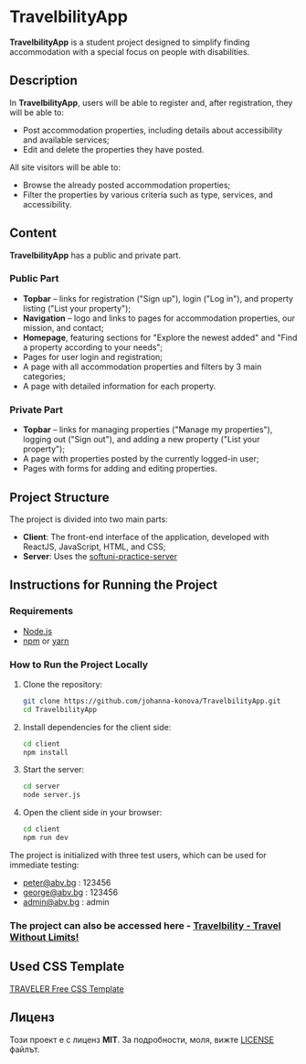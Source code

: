 # TravelbilityApp

**TravelbilityApp** is a student project designed to simplify finding accommodation with a special focus on people with disabilities.

## Description

In **TravelbilityApp**, users will be able to register and, after registration, they will be able to:
- Post accommodation properties, including details about accessibility and available services;
- Edit and delete the properties they have posted.

All site visitors will be able to:
- Browse the already posted accommodation properties;
- Filter the properties by various criteria such as type, services, and accessibility.

## Content

**TravelbilityApp** has a public and private part.

### Public Part
- **Topbar** – links for registration ("Sign up"), login ("Log in"), and property listing ("List your property");
- **Navigation** – logo and links to pages for accommodation properties, our mission, and contact;
- **Homepage**, featuring sections for "Explore the newest added" and "Find a property according to your needs";
- Pages for user login and registration;
- A page with all accommodation properties and filters by 3 main categories;
- A page with detailed information for each property.

### Private Part
- **Topbar** – links for managing properties ("Manage my properties"), logging out ("Sign out"), and adding a new property ("List your property");
- A page with properties posted by the currently logged-in user;
- Pages with forms for adding and editing properties.

## Project Structure

The project is divided into two main parts:

- **Client**: The front-end interface of the application, developed with ReactJS, JavaScript, HTML, and CSS;
- **Server**: Uses the [softuni-practice-server](https://github.com/softuni-practice-server/softuni-practice-server)

## Instructions for Running the Project

### Requirements

- [Node.js](https://nodejs.org/)
- [npm](https://www.npmjs.com/) or [yarn](https://yarnpkg.com/)

### How to Run the Project Locally

1. Clone the repository:
   ```bash
   git clone https://github.com/johanna-konova/TravelbilityApp.git
   cd TravelbilityApp
   ```
   
2. Install dependencies for the client side:
   ```bash
   cd client
   npm install
   ```

3. Start the server:
   ```bash
   cd server
   node server.js
   ```

4. Open the client side in your browser:
   ```bash
   cd client
   npm run dev
   ```

The project is initialized with three test users, which can be used for immediate testing:
- peter@abv.bg : 123456
- george@abv.bg : 123456
- admin@abv.bg : admin

### The project can also be accessed here - [Travelbility - Travel Without Limits!](https://travelbility-23caa.web.app)

## Used CSS Template
[TRAVELER Free CSS Template](https://www.free-css.com/free-css-templates/page281/traveler)

## Лиценз
Този проект е с лиценз **MIT**. За подробности, моля, вижте [LICENSE](LICENSE) файлът.
